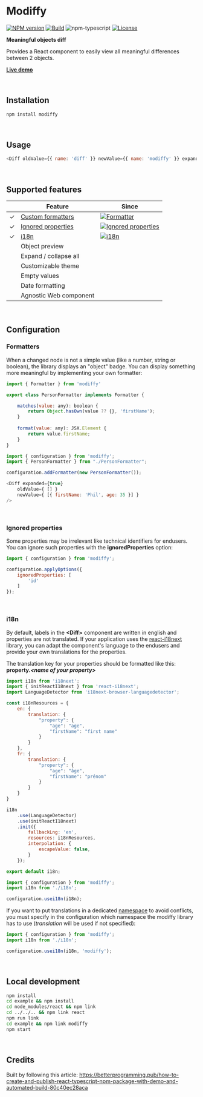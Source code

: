 # Modiffy

[![NPM version][npm-image]][npm-url]
[![Build][github-build]][github-build-url]
![npm-typescript]
[![License][github-license]][github-license-url]

**Meaningful objects diff**

Provides a React component to easily view all meaningful differences between 2 objects.

[**Live demo**](https://pschmucker.github.io/modiffy/)

<br>

## Installation

```bash
npm install modiffy
```

<br>

## Usage

```js
<Diff oldValue={{ name: 'diff' }} newValue={{ name: 'modiffy' }} expanded={true} />
```

<br>

## Supported features

| | Feature | Since |
| --- | --- | --- |
| &check; | [Custom formatters](#formatters) | [![Formatter][formatter-version]][formatter-url] |
| &check; | [Ignored properties](#ignored-properties) | [![Ignored properties][ignored-properties-version]][ignored-properties-url] |
| &check; | [i18n](#i18n) | [![i18n][i18n-version]][i18n-url] |
| | Object preview |
| | Expand / collapse all |
| | Customizable theme |
| | Empty values |
| | Date formatting |
| | Agnostic Web component |

<br>

## Configuration

### Formatters

When a changed node is not a simple value (like a number, string or boolean), the library displays an "object" badge.
You can display something more meaningful by implementing your own formatter:

```js
import { Formatter } from 'modiffy'

export class PersonFormatter implements Formatter {

    matches(value: any): boolean {
        return Object.hasOwn(value ?? {}, 'firstName');
    }
    
    format(value: any): JSX.Element {
        return value.firstName;
    }
}
```

```js
import { configuration } from 'modiffy';
import { PersonFormatter } from "./PersonFormatter";

configuration.addFormatter(new PersonFormatter());
```

```js
<Diff expanded={true}
    oldValue={ [] }
    newValue={ [{ firstName: 'Phil', age: 35 }] }
/>
```

<br>

### Ignored properties

Some properties may be irrelevant like technical identifiers for endusers. 
You can ignore such properties with the **ignoredProperties** option:

```js
import { configuration } from 'modiffy';

configuration.applyOptions({
    ignoredProperties: [
        'id'
    ]
});
```

<br>

### i18n

By default, labels in the **&lt;Diff&gt;** component are written in english and properties are not translated.
If your application uses the [react-i18next](https://github.com/i18next/react-i18next) library, you can adapt the component's language
to the endusers and provide your own translations for the properties.

The translation key for your properties should be formatted like this: **property.*&lt;name of your property&gt;***

```js
import i18n from 'i18next';
import { initReactI18next } from 'react-i18next';
import LanguageDetector from 'i18next-browser-languagedetector';

const i18nResources = {
    en: {
        translation: {
            "property": {
                "age": "age",
                "firstName": "first name"
            }
        }
    },
    fr: {
        translation: {
            "property": {
                "age": "âge",
                "firstName": "prénom"
            }
        }
    }
}

i18n
    .use(LanguageDetector)
    .use(initReactI18next)
    .init({
        fallbackLng: 'en',
        resources: i18nResources,
        interpolation: {
            escapeValue: false,
        }
    });

export default i18n;

```

```js
import { configuration } from 'modiffy';
import i18n from './i18n';

configuration.usei18n(i18n);
```

If you want to put translations in a dedicated [namespace](https://www.i18next.com/principles/namespaces) to avoid conflicts, you must specify in the configuration which namespace the modiffy library has to use (*translation* will be used if not specified):

```js
import { configuration } from 'modiffy';
import i18n from './i18n';

configuration.usei18n(i18n, 'modiffy');
```

<br>

## Local development

```bash
npm install
cd example && npm install
cd node_modules/react && npm link
cd ../../.. && npm link react
npm run link
cd example && npm link modiffy
npm start
```

<br>

## Credits

Built by following this article:
https://betterprogramming.pub/how-to-create-and-publish-react-typescript-npm-package-with-demo-and-automated-build-80c40ec28aca



[npm-url]: https://www.npmjs.com/package/modiffy
[npm-image]: https://img.shields.io/npm/v/modiffy
[github-license]: https://img.shields.io/github/license/pschmucker/modiffy
[github-license-url]: https://github.com/pschmucker/modiffy/blob/master/LICENSE
[github-build]: https://github.com/pschmucker/modiffy/actions/workflows/publish.yml/badge.svg
[github-build-url]: https://github.com/pschmucker/modiffy/actions/workflows/publish.yml
[npm-typescript]: https://img.shields.io/npm/types/modiffy
[formatter-version]: https://img.shields.io/static/v1?label=modiffy&message=v1.1.0&color=blue
[formatter-url]: https://github.com/pschmucker/modiffy/releases/tag/v1.1.0
[ignored-properties-version]: https://img.shields.io/static/v1?label=modiffy&message=v1.2.0&color=blue
[ignored-properties-url]: https://github.com/pschmucker/modiffy/releases/tag/v1.2.0
[i18n-version]: https://img.shields.io/static/v1?label=modiffy&message=v1.3.0&color=blue
[i18n-url]: https://github.com/pschmucker/modiffy/releases/tag/v1.3.0
